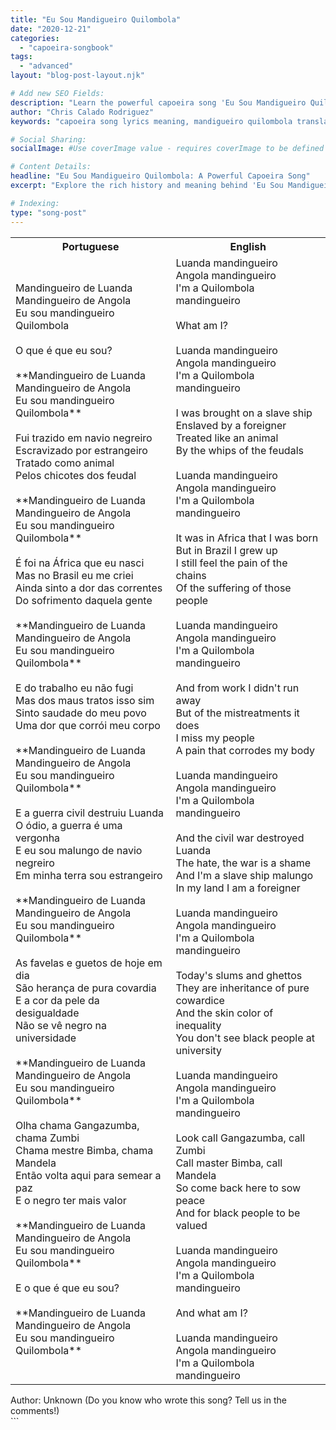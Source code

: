 ```yaml
---
title: "Eu Sou Mandigueiro Quilombola"
date: "2020-12-21"
categories:
  - "capoeira-songbook"
tags:
  - "advanced"
layout: "blog-post-layout.njk"

# Add new SEO Fields:
description: "Learn the powerful capoeira song 'Eu Sou Mandigueiro Quilombola' and its historical connection to Afro-Brazilian resistance."
author: "Chris Calado Rodriguez"
keywords: "capoeira song lyrics meaning, mandigueiro quilombola translation, advanced capoeira song tutorial, Afro-Brazilian capoeira history, capoeira resistance songs, quilombo capoeira Angola, eu sou mandigueiro song analysis, capoeira song for advanced players"

# Social Sharing:
socialImage: #Use coverImage value - requires coverImage to be defined

# Content Details:
headline: "Eu Sou Mandigueiro Quilombola: A Powerful Capoeira Song"
excerpt: "Explore the rich history and meaning behind 'Eu Sou Mandigueiro Quilombola', a powerful capoeira song celebrating Afro-Brazilian resistance and tradition."

# Indexing:
type: "song-post"
---
```



<table class="capoeira-table">
    <tr class="header-row">
        <th>Portuguese</th>
        <th>English</th>
    </tr>
    <tr>
        <td>Mandingueiro de Luanda<br>Mandingueiro de Angola<br>Eu sou mandingueiro Quilombola<br><br>O que é que eu sou?<br><br>**Mandingueiro de Luanda<br>Mandingueiro de Angola<br>Eu sou mandingueiro Quilombola**<br><br>Fui trazido em navio negreiro<br>Escravizado por estrangeiro<br>Tratado como animal<br>Pelos chicotes dos feudal<br><br>**Mandingueiro de Luanda<br>Mandingueiro de Angola<br>Eu sou mandingueiro Quilombola**<br><br>É foi na África que eu nasci<br>Mas no Brasil eu me criei<br>Ainda sinto a dor das correntes<br>Do sofrimento daquela gente<br><br>**Mandingueiro de Luanda<br>Mandingueiro de Angola<br>Eu sou mandingueiro Quilombola**<br><br>E do trabalho eu não fugi<br>Mas dos maus tratos isso sim<br>Sinto saudade do meu povo<br>Uma dor que corrói meu corpo<br><br>**Mandingueiro de Luanda<br>Mandingueiro de Angola<br>Eu sou mandingueiro Quilombola**<br><br>E a guerra civil destruiu Luanda<br>O ódio, a guerra é uma vergonha<br>E eu sou malungo de navio negreiro<br>Em minha terra sou estrangeiro<br><br>**Mandingueiro de Luanda<br>Mandingueiro de Angola<br>Eu sou mandingueiro Quilombola**<br><br>As favelas e guetos de hoje em dia<br>São herança de pura covardia<br>E a cor da pele da desigualdade<br>Não se vê negro na universidade<br><br>**Mandingueiro de Luanda<br>Mandingueiro de Angola<br>Eu sou mandingueiro Quilombola**<br><br>Olha chama Gangazumba, chama Zumbi<br>Chama mestre Bimba, chama Mandela<br>Então volta aqui para semear a paz<br>E o negro ter mais valor<br><br>**Mandingueiro de Luanda<br>Mandingueiro de Angola<br>Eu sou mandingueiro Quilombola**<br><br>E o que é que eu sou?<br><br>**Mandingueiro de Luanda<br>Mandingueiro de Angola<br>Eu sou mandingueiro Quilombola**</td>
        <td>Luanda mandingueiro<br>Angola mandingueiro<br>I'm a Quilombola mandingueiro<br><br>What am I?<br><br>Luanda mandingueiro<br>Angola mandingueiro<br>I'm a Quilombola mandingueiro<br><br>I was brought on a slave ship<br>Enslaved by a foreigner<br>Treated like an animal<br>By the whips of the feudals<br><br>Luanda mandingueiro<br>Angola mandingueiro<br>I'm a Quilombola mandingueiro<br><br>It was in Africa that I was born<br>But in Brazil I grew up<br>I still feel the pain of the chains<br>Of the suffering of those people<br><br>Luanda mandingueiro<br>Angola mandingueiro<br>I'm a Quilombola mandingueiro<br><br>And from work I didn't run away<br>But of the mistreatments it does<br>I miss my people<br>A pain that corrodes my body<br><br>Luanda mandingueiro<br>Angola mandingueiro<br>I'm a Quilombola mandingueiro<br><br>And the civil war destroyed Luanda<br>The hate, the war is a shame<br>And I'm a slave ship malungo<br>In my land I am a foreigner<br><br>Luanda mandingueiro<br>Angola mandingueiro<br>I'm a Quilombola mandingueiro<br><br>Today's slums and ghettos<br>They are inheritance of pure cowardice<br>And the skin color of inequality<br>You don't see black people at university<br><br>Luanda mandingueiro<br>Angola mandingueiro<br>I'm a Quilombola mandingueiro<br><br>Look call Gangazumba, call Zumbi<br>Call master Bimba, call Mandela<br>So come back here to sow peace<br>And for black people to be valued<br><br>Luanda mandingueiro<br>Angola mandingueiro<br>I'm a Quilombola mandingueiro<br><br>And what am I?<br><br>Luanda mandingueiro<br>Angola mandingueiro<br>I'm a Quilombola mandingueiro</td>
    </tr>
</table>
<figcaption>
Author: Unknown (Do you know who wrote this song? Tell us in the comments!)
</figcaption>
```